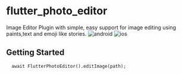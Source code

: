 # flutter_photo_editor

Image Editor Plugin with simple, easy support for image editing using paints,text and emoji like stories.
![android](../screenshot/android.png "binaryTree")
![ios](../screenshot/ios.png "binaryTree")

## Getting Started

```
  await FlutterPhotoEditor().editImage(path);
```
